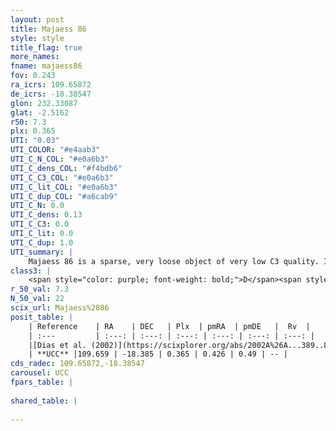 ```yaml
---
layout: post
title: Majaess 86
style: style
title_flag: true
more_names: 
fname: majaess86
fov: 0.243
ra_icrs: 109.65872
de_icrs: -18.38547
glon: 232.33087
glat: -2.5162
r50: 7.3
plx: 0.365
UTI: "0.03"
UTI_COLOR: "#e4aab3"
UTI_C_N_COL: "#e0a6b3"
UTI_C_dens_COL: "#f4bdb6"
UTI_C_C3_COL: "#e0a6b3"
UTI_C_lit_COL: "#e0a6b3"
UTI_C_dup_COL: "#a6cab9"
UTI_C_N: 0.0
UTI_C_dens: 0.13
UTI_C_C3: 0.0
UTI_C_lit: 0.0
UTI_C_dup: 1.0
UTI_summary: |
    Majaess 86 is a sparse, very loose object of very low C3 quality. It is rarely studied in the literature, with no articles listed in the last 23 years.<br><br><span style="color: #99180f; font-weight: bold;">Warning: </span>contains less than 25 stars with <i>P>0.5</i> estimated.
class3: |
    <span style="color: purple; font-weight: bold;">D</span><span style="color: purple; font-weight: bold;">D</span>
r_50_val: 7.3
N_50_val: 22
scix_url: Majaess%2086
posit_table: |
    | Reference    | RA    | DEC   | Plx  | pmRA  | pmDE   |  Rv  |
    | :---         | :---: | :---: | :---: | :---: | :---: | :---: |
    |[Dias et al. (2002)](https://scixplorer.org/abs/2002A%26A...389..871D) | 109.629 | -18.371 | -- | 0.58 | 0.48 | -- |
    | **UCC** |109.659 | -18.385 | 0.365 | 0.426 | 0.49 | -- | 
cds_radec: 109.65872,-18.38547
carousel: UCC
fpars_table: |
    
shared_table: |
    
---
```

